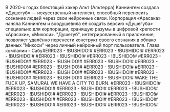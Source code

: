 В 2020-х годах блестящий хакер Альт (Альтерра) Каннингем создала «Душегуб» — искусственный интеллект, способный переносить сознание людей через свои нейронные связи.
 Корпорация «Арасака» наняла Каннингем и воодушевила её создать версию «Душегуба» специально для корпорации, хранящую разумы в цифровой крепости «Арасаки», «Микоси».
"Душегуб", интегрированный в приложение, позволяет удалённо перенести конструкт своего сознания в облако данных "Микоси" через личный нейронный порт пользователя.
Глава компании - Сабу#ERR023 - !BUSHIDO!# #ERR023 - !BUSHIDO!# #ERR023 - !BUSHIDO!# #ERR023 - !BUSHIDO!# #ERR023 - !BUSHIDO!# #ERR023 - !BUSHIDO!# #ERR023 - !BUSHIDO!# 
#ERR023 - !BUSHIDO!# #ERR023 - !BUSHIDO!# #ERR023 - !BUSHIDO!# #ERR023 - !BUSHIDO!# #ERR023 - !BUSHIDO!# #ERR023 - !BUSHIDO!# #ERR023 - !BUSHIDO!# #ERR023 - !BUSHIDO!#
#ERR023 - !BUSHIDO!# #ERR023 - !BUSHIDO!# WAKE THE FUCK UP, SAMURAI. WE HAVE A CITY TO BURN. #ERR023 - !BUSHIDO!# #ERR023 - !BUSHIDO!# #ERR023 - !BUSHIDO!# #ERR023 - !BUSHIDO!#
#ERR023 - !BUSHIDO!# #ERR023 - !BUSHIDO!# #ERR023 - !BUSHIDO!# #ERR023 - !BUSHIDO!# #ERR023 - !BUSHIDO!# #ERR023 - !BUSHIDO!# #ERR023 - !BUSHIDO!# #ERR023 - !BUSHIDO!# #ERR023 - !BUSHIDO!#
